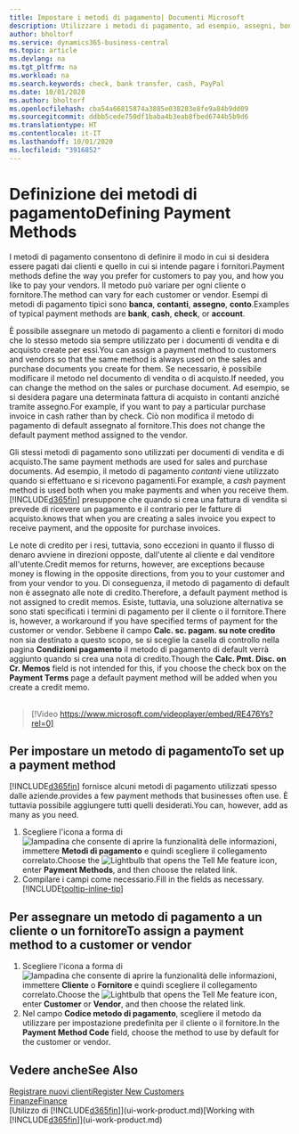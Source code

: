 ```yaml
---
title: Impostare i metodi di pagamento| Documenti Microsoft
description: Utilizzare i metodi di pagamento, ad esempio, assegni, bonifici, contanti o PayPal, per definire le modalità di pagamento di fatture di vendita e di acquisto.
author: bholtorf
ms.service: dynamics365-business-central
ms.topic: article
ms.devlang: na
ms.tgt_pltfrm: na
ms.workload: na
ms.search.keywords: check, bank transfer, cash, PayPal
ms.date: 10/01/2020
ms.author: bholtorf
ms.openlocfilehash: cba54a66815874a3885e038283e8fe9a84b9dd09
ms.sourcegitcommit: ddbb5cede750df1baba4b3eab8fbed6744b5b9d6
ms.translationtype: HT
ms.contentlocale: it-IT
ms.lasthandoff: 10/01/2020
ms.locfileid: "3916852"
---
```

# <a name="defining-payment-methods"></a><span data-ttu-id="0c3f8-103">Definizione dei metodi di pagamento</span><span class="sxs-lookup"><span data-stu-id="0c3f8-103">Defining Payment Methods</span></span>
<span data-ttu-id="0c3f8-104">I metodi di pagamento consentono di definire il modo in cui si desidera essere pagati dai clienti e quello in cui si intende pagare i fornitori.</span><span class="sxs-lookup"><span data-stu-id="0c3f8-104">Payment methods define the way you prefer for customers to pay you, and how you like to pay your vendors.</span></span> <span data-ttu-id="0c3f8-105">Il metodo può variare per ogni cliente o fornitore.</span><span class="sxs-lookup"><span data-stu-id="0c3f8-105">The method can vary for each customer or vendor.</span></span> <span data-ttu-id="0c3f8-106">Esempi di metodi di pagamento tipici sono **banca**, **contanti**, **assegno**, **conto**.</span><span class="sxs-lookup"><span data-stu-id="0c3f8-106">Examples of typical payment methods are **bank**, **cash**, **check**, or **account**.</span></span>

<span data-ttu-id="0c3f8-107">È possibile assegnare un metodo di pagamento a clienti e fornitori di modo che lo stesso metodo sia sempre utilizzato per i documenti di vendita e di acquisto create per essi.</span><span class="sxs-lookup"><span data-stu-id="0c3f8-107">You can assign a payment method to customers and vendors so that the same method is always used on the sales and purchase documents you create for them.</span></span> <span data-ttu-id="0c3f8-108">Se necessario, è possibile modificare il metodo nel documento di vendita o di acquisto.</span><span class="sxs-lookup"><span data-stu-id="0c3f8-108">If needed, you can change the method on the sales or purchase document.</span></span> <span data-ttu-id="0c3f8-109">Ad esempio, se si desidera pagare una determinata fattura di acquisto in contanti anziché tramite assegno.</span><span class="sxs-lookup"><span data-stu-id="0c3f8-109">For example, if you want to pay a particular purchase invoice in cash rather than by check.</span></span> <span data-ttu-id="0c3f8-110">Ciò non modifica il metodo di pagamento di default assegnato al fornitore.</span><span class="sxs-lookup"><span data-stu-id="0c3f8-110">This does not change the default payment method assigned to the vendor.</span></span>

<span data-ttu-id="0c3f8-111">Gli stessi metodi di pagamento sono utilizzati per documenti di vendita e di acquisto.</span><span class="sxs-lookup"><span data-stu-id="0c3f8-111">The same payment methods are used for sales and purchase documents.</span></span> <span data-ttu-id="0c3f8-112">Ad esempio, il metodo di pagamento _contanti_ viene utilizzato quando si effettuano e si ricevono pagamenti.</span><span class="sxs-lookup"><span data-stu-id="0c3f8-112">For example, a _cash_ payment method is used both when you make payments and when you receive them.</span></span> [!INCLUDE[d365fin](includes/d365fin_md.md)] <span data-ttu-id="0c3f8-113">presuppone che quando si crea una fattura di vendita si prevede di ricevere un pagamento e il contrario per le fatture di acquisto.</span><span class="sxs-lookup"><span data-stu-id="0c3f8-113">knows that when you are creating a sales invoice you expect to receive payment, and the opposite for purchase invoices.</span></span>

<span data-ttu-id="0c3f8-114">Le note di credito per i resi, tuttavia, sono eccezioni in quanto il flusso di denaro avviene in direzioni opposte, dall'utente al cliente e dal venditore all'utente.</span><span class="sxs-lookup"><span data-stu-id="0c3f8-114">Credit memos for returns, however, are exceptions because money is flowing in the opposite directions, from you to your customer and from your vendor to you.</span></span> <span data-ttu-id="0c3f8-115">Di conseguenza, il metodo di pagamento di default non è assegnato alle note di credito.</span><span class="sxs-lookup"><span data-stu-id="0c3f8-115">Therefore, a default payment method is not assigned to credit memos.</span></span> <span data-ttu-id="0c3f8-116">Esiste, tuttavia, una soluzione alternativa se sono stati specificati i termini di pagamento per il cliente o il fornitore.</span><span class="sxs-lookup"><span data-stu-id="0c3f8-116">There is, however, a workaround if you have specified terms of payment for the customer or vendor.</span></span> <span data-ttu-id="0c3f8-117">Sebbene il campo **Calc. sc. pagam. su note credito** non sia destinato a questo scopo, se si sceglie la casella di controllo nella pagina **Condizioni pagamento** il metodo di pagamento di default verrà aggiunto quando si crea una nota di credito.</span><span class="sxs-lookup"><span data-stu-id="0c3f8-117">Though the **Calc. Pmt. Disc. on Cr. Memos** field is not intended for this, if you choose the check box on the **Payment Terms** page a default payment method will be added when you create a credit memo.</span></span> <br><br>  

> [!Video https://www.microsoft.com/videoplayer/embed/RE476Ys?rel=0]

## <a name="to-set-up-a-payment-method"></a><span data-ttu-id="0c3f8-118">Per impostare un metodo di pagamento</span><span class="sxs-lookup"><span data-stu-id="0c3f8-118">To set up a payment method</span></span>
[!INCLUDE[d365fin](includes/d365fin_md.md)] <span data-ttu-id="0c3f8-119">fornisce alcuni metodi di pagamento utilizzati spesso dalle aziende.</span><span class="sxs-lookup"><span data-stu-id="0c3f8-119">provides a few payment methods that businesses often use.</span></span> <span data-ttu-id="0c3f8-120">È tuttavia possibile aggiungere tutti quelli desiderati.</span><span class="sxs-lookup"><span data-stu-id="0c3f8-120">You can, however, add as many as you need.</span></span>

1. <span data-ttu-id="0c3f8-121">Scegliere l'icona a forma di ![lampadina che consente di aprire la funzionalità delle informazioni](media/ui-search/search_small.png "Informazioni sull'operazione che si desidera eseguire"), immettere **Metodi di pagamento** e quindi scegliere il collegamento correlato.</span><span class="sxs-lookup"><span data-stu-id="0c3f8-121">Choose the ![Lightbulb that opens the Tell Me feature](media/ui-search/search_small.png "Tell me what you want to do") icon, enter **Payment Methods**, and then choose the related link.</span></span>
2. <span data-ttu-id="0c3f8-122">Compilare i campi come necessario.</span><span class="sxs-lookup"><span data-stu-id="0c3f8-122">Fill in the fields as necessary.</span></span> [!INCLUDE[tooltip-inline-tip](includes/tooltip-inline-tip_md.md)]

## <a name="to-assign-a-payment-method-to-a-customer-or-vendor"></a><span data-ttu-id="0c3f8-123">Per assegnare un metodo di pagamento a un cliente o un fornitore</span><span class="sxs-lookup"><span data-stu-id="0c3f8-123">To assign a payment method to a customer or vendor</span></span>
1. <span data-ttu-id="0c3f8-124">Scegliere l'icona a forma di ![lampadina che consente di aprire la funzionalità delle informazioni](media/ui-search/search_small.png "Informazioni sull'operazione che si desidera eseguire"), immettere **Cliente** o **Fornitore** e quindi scegliere il collegamento correlato.</span><span class="sxs-lookup"><span data-stu-id="0c3f8-124">Choose the ![Lightbulb that opens the Tell Me feature](media/ui-search/search_small.png "Tell me what you want to do") icon, enter **Customer** or **Vendor**, and then choose the related link.</span></span>
2. <span data-ttu-id="0c3f8-125">Nel campo **Codice metodo di pagamento**, scegliere il metodo da utilizzare per impostazione predefinita per il cliente o il fornitore.</span><span class="sxs-lookup"><span data-stu-id="0c3f8-125">In the **Payment Method Code** field, choose the method to use by default for the customer or vendor.</span></span>

## <a name="see-also"></a><span data-ttu-id="0c3f8-126">Vedere anche</span><span class="sxs-lookup"><span data-stu-id="0c3f8-126">See Also</span></span>
[<span data-ttu-id="0c3f8-127">Registrare nuovi clienti</span><span class="sxs-lookup"><span data-stu-id="0c3f8-127">Register New Customers</span></span>](sales-how-register-new-customers.md)  
[<span data-ttu-id="0c3f8-128">Finanze</span><span class="sxs-lookup"><span data-stu-id="0c3f8-128">Finance</span></span>](finance.md)  
<span data-ttu-id="0c3f8-129">[Utilizzo di [!INCLUDE[d365fin](includes/d365fin_md.md)]](ui-work-product.md)</span><span class="sxs-lookup"><span data-stu-id="0c3f8-129">[Working with [!INCLUDE[d365fin](includes/d365fin_md.md)]](ui-work-product.md)</span></span>  
